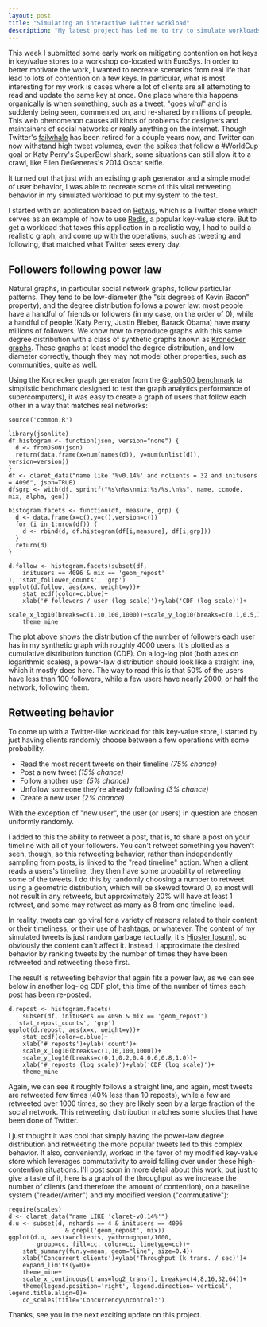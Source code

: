 ```yaml
---
layout: post
title: "Simulating an interactive Twitter workload"
description: "My latest project has led me to try to simulate workloads from real-world social networks. Starting from Graph500's Kronecker graph and integrating with Retwis, with a sprinkle of my own retweet behavior, I came up with something that works for me that I thought I'd share."
---
```


This week I submitted some early work on mitigating contention on hot keys in key/value stores to a workshop co-located with EuroSys. In order to better motivate the work, I wanted to recreate scenarios from real life that lead to lots of contention on a few keys. In particular, what is most interesting for my work is cases where a lot of clients are all attempting to read and update the same key at once. One place where this happens organically is when something, such as a tweet, "goes *viral*" and is suddenly being seen, commented on, and re-shared by millions of people. This web phenomenon causes all kinds of problems for designers and maintainers of social networks or really anything on the internet. Though Twitter's [failwhale](http://www.whatisfailwhale.info/) has been retired for a couple years now, and Twitter can now withstand high tweet volumes, even the spikes that follow a #WorldCup goal or Katy Perry's SuperBowl shark, some situations can still slow it to a crawl, like Ellen DeGeneres's 2014 Oscar selfie.

It turned out that just with an existing graph generator and a simple model of user behavior, I was able to recreate some of this viral retweeting behavior in my simulated workload to put my system to the test.

I started with an application based on [Retwis](http://redis.io/topics/twitter-clone), which is a Twitter clone which serves as an example of how to use [Redis](http://redis.io), a popular key-value store. But to get a workload that taxes this application in a realistic way, I had to build a realistic graph, and come up with the operations, such as tweeting and following, that matched what Twitter sees every day.

## Followers following power law

Natural graphs, in particular social network graphs, follow particular patterns. They tend to be low-diameter (the "six degrees of Kevin Bacon" property), and the degree distribution follows a power law: most people have a handful of friends or followers (in my case, on the order of 0), while a handful of people (Katy Perry, Justin Bieber, Barack Obama) have many millions of followers. We know how to reproduce graphs with this same degree distribution with a class of synthetic graphs known as [Kronecker graphs](http://cs.stanford.edu/people/jure/pubs/kronecker-jmlr10.pdf). These graphs at least model the degree distribution, and low diameter correctly, though they may not model other properties, such as communities, quite as well.

Using the Kronecker graph generator from the [Graph500 benchmark](http://graph500.org) (a simplistic benchmark designed to test the graph analytics performance of supercomputers), it was easy to create a graph of users that follow each other in a way that matches real networks:

```{r, include=F}
source('common.R')

library(jsonlite)
df.histogram <- function(json, version="none") {
  d <- fromJSON(json)
  return(data.frame(x=num(names(d)), y=num(unlist(d)), version=version))
}
df <- claret_data("name like '%v0.14%' and nclients = 32 and initusers = 4096", json=TRUE)
df$grp <- with(df, sprintf("%s\n%s\nmix:%s/%s,\n%s", name, ccmode, mix, alpha, gen))

histogram.facets <- function(df, measure, grp) {
  d <- data.frame(x=c(),y=c(),version=c())
  for (i in 1:nrow(df)) {
    d <- rbind(d, df.histogram(df[i,measure], df[i,grp]))
  }
  return(d)
}
```

```{r followers}
d.follow <- histogram.facets(subset(df,
    initusers == 4096 & mix == 'geom_repost'
), 'stat_follower_counts', 'grp')
ggplot(d.follow, aes(x=x, weight=y))+
    stat_ecdf(color=c.blue)+
    xlab('# followers / user (log scale)')+ylab('CDF (log scale)')+
    scale_x_log10(breaks=c(1,10,100,1000))+scale_y_log10(breaks=c(0.1,0.5,1.0))+
    theme_mine
```

The plot above shows the distribution of the number of followers each user has in my synthetic graph with roughly 4000 users. It's plotted as a cumulative distribution function (CDF). On a log-log plot (both axes on logarithmic scales), a power-law distribution should look like a straight line, which it mostly does here. The way to read this is that 50% of the users have less than 100 followers, while a few users have nearly 2000, or half the network, following them.

## Retweeting behavior

To come up with a Twitter-like workload for this key-value store, I started by just having clients randomly choose between a few operations with some probability.

- Read the most recent tweets on their timeline *(75% chance)*
- Post a new tweet *(15% chance)*
- Follow another user *(5% chance)*
- Unfollow someone they're already following *(3% chance)*
- Create a new user *(2% chance)*

With the exception of "new user", the user (or users) in question are chosen uniformly randomly.

I added to this the ability to retweet a post, that is, to share a post on your timeline with all of your followers. You can't retweet something you haven't seen, though, so this retweeting behavior, rather than independently sampling from posts, is linked to the "read timeline" action. When a client reads a users's timeline, they then have some probability of retweeting some of the tweets. I do this by randomly choosing a number to retweet using a geometric distribution, which will be skewed toward 0, so most will not result in any retweets, but approximately 20% will have at least 1 retweet, and some may retweet as many as 8 from one timeline load.

In reality, tweets can go viral for a variety of reasons related to their content or their timeliness, or their use of hashtags, or whatever. The content of my simulated tweets is just random garbage (actually, it's [Hipster Ipsum](http://hipsum.co/)), so obviously the content can't affect it. Instead, I approximate the desired behavior by ranking tweets by the number of times they have been retweeted and retweeting those first.

<!-- When you're retweeting, however, you aren't creating a new post. Somewhere, we have to keep track of who has retweeted a given tweet, in order to prevent multiple retweets of the same tweet by the same user, and to show users the count of how many times it has been retweeted and let them expand a list of who has retweeted it. -->

The result is retweeting behavior that again fits a power law, as we can see below in another log-log CDF plot, this time of the number of times each post has been re-posted.

```{r reposts}
d.repost <- histogram.facets(
    subset(df, initusers == 4096 & mix == 'geom_repost')
, 'stat_repost_counts', 'grp')
ggplot(d.repost, aes(x=x, weight=y))+
    stat_ecdf(color=c.blue)+
    xlab('# reposts')+ylab('count')+
    scale_x_log10(breaks=c(1,10,100,1000))+
    scale_y_log10(breaks=c(0.1,0.2,0.4,0.6,0.8,1.0))+
    xlab('# reposts (log scale)')+ylab('CDF (log scale)')+
    theme_mine
```

Again, we can see it roughly follows a straight line, and again, most tweets are retweeted few times (40% less than 10 reposts), while a few are retweeted over 1000 times, so they are likely seen by a large fraction of the social network. This retweeting distribution matches some studies that have been done of Twitter.

I just thought it was cool that simply having the power-law degree distribution and retweeting the more popular tweets led to this complex behavior. It also, conveniently, worked in the favor of my modified key-value store which leverages commutativity to avoid falling over under these high-contention situations. I'll post soon in more detail about this work, but just to give a taste of it, here is a graph of the throughput as we increase the number of clients (and therefore the amount of contention), on a baseline system ("reader/writer") and my modified version ("commutative"):

```{r throughput}
require(scales)
d <- claret_data("name LIKE 'claret-v0.14%'")
d.u <- subset(d, nshards == 4 & initusers == 4096 
                & grepl('geom_repost', mix))
ggplot(d.u, aes(x=nclients, y=throughput/1000, 
        group=cc, fill=cc, color=cc, linetype=cc))+
    stat_summary(fun.y=mean, geom="line", size=0.4)+
    xlab('Concurrent clients')+ylab('Throughput (k trans. / sec)')+
    expand_limits(y=0)+
    theme_mine+
    scale_x_continuous(trans=log2_trans(), breaks=c(4,8,16,32,64))+
    theme(legend.position='right', legend.direction='vertical', legend.title.align=0)+
    cc_scales(title='Concurrency\ncontrol:')
```

Thanks, see you in the next exciting update on this project.